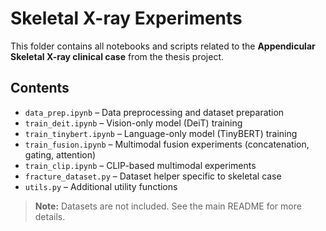 # Skeletal X-ray Experiments

This folder contains all notebooks and scripts related to the **Appendicular Skeletal X-ray clinical case** from the thesis project.

## Contents

- `data_prep.ipynb` – Data preprocessing and dataset preparation  
- `train_deit.ipynb` – Vision-only model (DeiT) training  
- `train_tinybert.ipynb` – Language-only model (TinyBERT) training  
- `train_fusion.ipynb` – Multimodal fusion experiments (concatenation, gating, attention)  
- `train_clip.ipynb` – CLIP-based multimodal experiments  
- `fracture_dataset.py` – Dataset helper specific to skeletal case  
- `utils.py` – Additional utility functions  

> **Note:** Datasets are not included. See the main README for more details.
